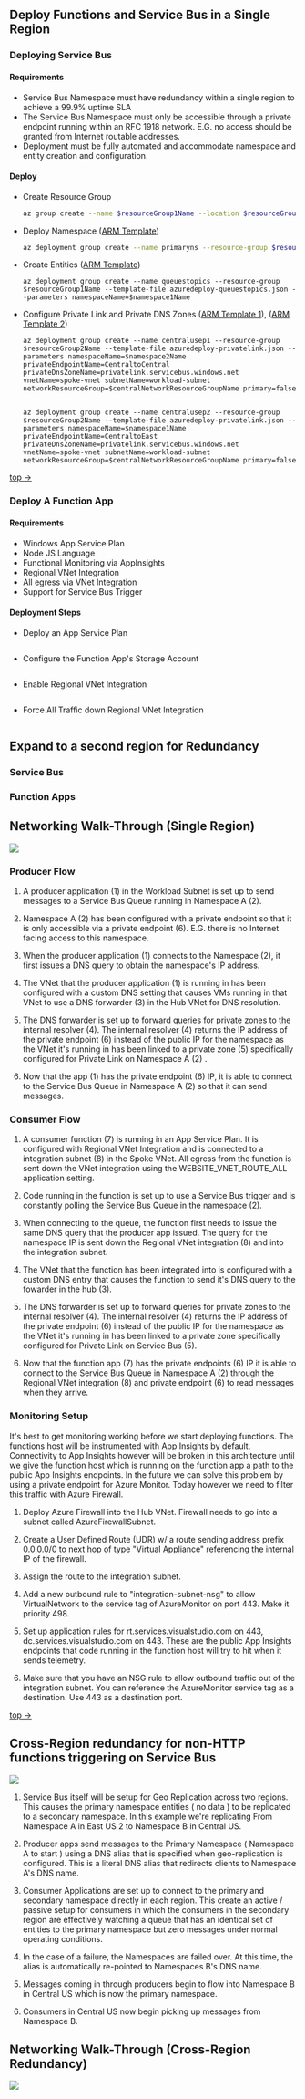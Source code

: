 ## Deploy Functions and Service Bus in a Single Region
### Deploying Service Bus
#### Requirements
- Service Bus Namespace must have redundancy within a single region to achieve a 99.9% uptime SLA
- The Service Bus Namespace must only be accessible through a private endpoint running within an RFC 1918 network. E.G. no access should be granted from Internet routable addresses.
- Deployment must be fully automated and accommodate namespace and entity creation and configuration.
#### Deploy
- Create Resource Group
	```bash
	az group create --name $resourceGroup1Name --location $resourceGroup1Location
	```
- Deploy Namespace ([ARM Template](templates/service-bus/azuredeploy-namespace.json))
	```bash
	az deployment group create --name primaryns --resource-group $resourceGroup1Name --template-file azuredeploy-namespace.json --parameters namespaceName=$namespace1Name
	```
- Create Entities ([ARM Template](templates/service-bus/azuredeploy-queuestopics.json))
	```
	az deployment group create --name queuestopics --resource-group $resourceGroup1Name --template-file azuredeploy-queuestopics.json --parameters namespaceName=$namespace1Name
	```
- Configure Private Link and Private DNS Zones ([ARM Template 1](templates/service-bus/azuredeploy-privatelink.json)), ([ARM Template 2](templates/service-bus/azuredeploy-zonelink.json))
	```
	az deployment group create --name centralusep1 --resource-group $resourceGroup2Name --template-file azuredeploy-privatelink.json --parameters namespaceName=$namespace2Name privateEndpointName=CentraltoCentral privateDnsZoneName=privatelink.servicebus.windows.net vnetName=spoke-vnet subnetName=workload-subnet networkResourceGroup=$centralNetworkResourceGroupName primary=false


	az deployment group create --name centralusep2 --resource-group $resourceGroup2Name --template-file azuredeploy-privatelink.json --parameters namespaceName=$namespace1Name privateEndpointName=CentraltoEast privateDnsZoneName=privatelink.servicebus.windows.net vnetName=spoke-vnet subnetName=workload-subnet networkResourceGroup=$centralNetworkResourceGroupName primary=false
	```

[top ->](#TOC)
### Deploy A Function App
#### Requirements
- Windows App Service Plan
- Node JS Language
- Functional Monitoring via AppInsights
- Regional VNet Integration
- All egress via VNet Integration
- Support for Service Bus Trigger  

#### Deployment Steps
- Deploy an App Service Plan
	```
	```
- Configure the Function App's Storage Account
	```
	```
- Enable Regional VNet Integration
	```
	```
- Force All Traffic down Regional VNet Integration
	```
	```

## Expand to a second region for Redundancy
### Service Bus
### Function Apps

## Networking Walk-Through (Single Region)
![](images/networkingsingle.png)
### Producer Flow
1. A producer application (1) in the Workload Subnet is set up to send messages to a Service Bus Queue running in Namespace A (2).  

2. Namespace A (2) has been configured with a private endpoint so that it is only accessible via a private endpoint (6). E.G. there is no Internet facing access to this namespace.  

3. When the producer application (1) connects to the Namespace (2), it first issues a DNS query to obtain the namespace's IP address.  

4. The VNet that the producer application (1) is running in has been configured with a custom DNS setting that causes VMs running in that VNet to use a DNS forwarder (3) in the Hub VNet for DNS resolution.  

5. The DNS forwarder is set up to forward queries for private zones to the internal resolver (4). The internal resolver (4) returns the IP address of the private endpoint (6) instead of the public IP for the namespace as the VNet it's running in has been linked to a private zone (5) specifically configured for Private Link on Namespace A (2) .  

6. Now that the app (1) has the private endpoint (6) IP, it is able to connect to the Service Bus Queue in Namespace A (2) so that it can send messages.  

### Consumer Flow
1. A consumer function (7) is running in an App Service Plan. It is configured with Regional VNet Integration and is connected to a integration subnet (8) in the Spoke VNet. All egress from the function is sent down the VNet integration using the WEBSITE_VNET_ROUTE_ALL application setting.  

2. Code running in the function is set up to use a Service Bus trigger and is constantly polling the Service Bus Queue in the namespace (2).  

3. When connecting to the queue, the function first needs to issue the same DNS query that the producer app issued. The query for the namespace IP is sent down the Regional VNet integration (8) and into the integration subnet.  

4. The VNet that the function has been integrated into is configured with a custom DNS entry that causes the function to send it's DNS query to the fowarder in the hub (3).  

5. The DNS forwarder is set up to forward queries for private zones to the internal resolver (4). The internal resolver (4) returns the IP address of the private endpoint (6) instead of the public IP for the namespace as the VNet it's running in has been linked to a private zone specifically configured for Private Link on Service Bus (5).   

6. Now that the function app (7) has the private endpoints (6) IP it is able to connect to the Service Bus Queue in Namespace A (2) through the Regional VNet integration (8) and private endpoint (6) to read messages when they arrive.  

### Monitoring Setup

It's best to get monitoring working before we start deploying functions. The functions host will be instrumented with App Insights by default. Connectivity to App Insights however will be broken in this architecture until we give the function host which is running on the function app a path to the public App Insights endpoints. In the future we can solve this problem by using a private endpoint for Azure Monitor. Today however we need to filter this traffic with Azure Firewall.

1. Deploy Azure Firewall into the Hub VNet. Firewall needs to go into a subnet called AzureFirewallSubnet.  

2. Create a User Defined Route (UDR) w/ a route sending address prefix 0.0.0.0/0 to next hop of type "Virtual Appliance" referencing the internal IP of the firewall.  

3. Assign the route to the integration subnet.  

4. Add a new outbound rule to "integration-subnet-nsg" to allow VirtualNetwork to the service tag of AzureMonitor on port 443. Make it priority 498.  

5. Set up application rules for rt.services.visualstudio.com on 443, dc.services.visualstudio.com on 443. These are the public App Insights endpoints that code running in the function host will try to hit when it sends telemetry.  

6. Make sure that you have an NSG rule to allow outbound traffic out of the integration subnet. You can reference the AzureMonitor service tag as a destination. Use 443 as a destination port. 

[top ->](#TOC)  

## Cross-Region redundancy for non-HTTP functions triggering on Service Bus
![](images/networkingDR.png)
1. Service Bus itself will be setup for Geo Replication across two regions. This causes the primary namespace entities ( no data ) to be replicated to a secondary namespace. In this example we're replicating From Namespace A in East US 2 to Namespace B in Central US.  

2. Producer apps send messages to the Primary Namespace ( Namespace A to start ) using a DNS alias that is specified when geo-replication is configured. This is a literal DNS alias that redirects clients to Namespace A's DNS name.  

3. Consumer Applications are set up to connect to the primary and secondary namespace directly in each region. This create an active / passive setup for consumers in which the consumers in the secondary region are effectively watching a queue that has an identical set of entities to the primary namespace but zero messages under normal operating conditions.

4. In the case of a failure, the Namespaces are failed over. At this time, the alias is automatically re-pointed to Namespaces B's DNS name.  

5. Messages coming in through producers begin to flow into Namespace B in Central US which is now the primary namespace.

6. Consumers in Central US now begin picking up messages from Namespace B.



## Networking Walk-Through (Cross-Region Redundancy)
![](images/networkingmulti.png)